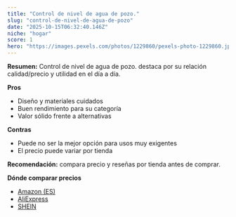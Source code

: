 ```yaml
---
title: "Control de nivel de agua de pozo."
slug: "control-de-nivel-de-agua-de-pozo"
date: "2025-10-15T06:32:40.146Z"
niche: "hogar"
score: 1
hero: "https://images.pexels.com/photos/1229860/pexels-photo-1229860.jpeg?auto=compress&cs=tinysrgb&fit=crop&h=627&w=1200&auto=compress&cs=tinysrgb&w=1200&h=675&fit=crop"
---
```


**Resumen:** Control de nivel de agua de pozo. destaca por su relación calidad/precio y utilidad en el día a día.

**Pros**
- Diseño y materiales cuidados
- Buen rendimiento para su categoría
- Valor sólido frente a alternativas

**Contras**
- Puede no ser la mejor opción para usos muy exigentes
- El precio puede variar por tienda

**Recomendación:** compara precio y reseñas por tienda antes de comprar.

**Dónde comparar precios**
- [Amazon (ES)](https://www.amazon.es/s?k=Control%20de%20nivel%20de%20agua%20de%20pozo.&tag=teknovashop25-21)
- [AliExpress](https://www.aliexpress.com/wholesale?SearchText=Control%20de%20nivel%20de%20agua%20de%20pozo.)
- [SHEIN](https://www.shein.com/pdsearch/Control%20de%20nivel%20de%20agua%20de%20pozo.)